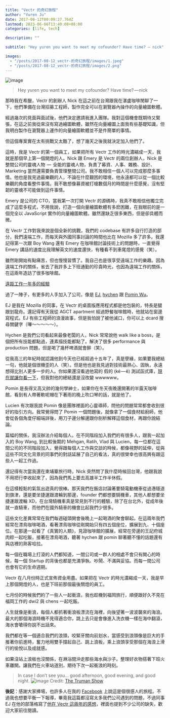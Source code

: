 ```yaml
---
title: "Vectr 的奇幻旅程"
author: "Yuren Ju"
date: 2017-08-12T00:09:27.764Z
lastmod: 2023-06-06T13:40:08+08:00
categories: [life, tech]

description: ""

subtitle: "Hey yuren you want to meet my cofounder? Have time? — nick"

images:
  - "/posts/2017-08-12_vectr-的奇幻旅程/images/1.jpeg"
  - "/posts/2017-08-12_vectr-的奇幻旅程/images/2.png"
---
```


![image](/posts/2017-08-12_vectr-的奇幻旅程/images/1.jpeg#layoutTextWidth)

> Hey yuren you want to meet my cofounder? Have time? — nick

那時我在希臘，Vectr 的創辦人 Nick 在這之前在台灣跟我在湛盧咖啡閒聊了一下，他們準備在台灣招募工程師，製作完全可以在瀏覽器內操作的向量繪圖軟體。

經過幾次的見面與面試後，他們決定邀請我進入團隊。我對這個機會既期待又緊張，在這之前我從來沒有寫過繪圖軟體，雖然在向量繪圖上面我有些基礎知識，但我明白製作在瀏覽器上運作的向量繪圖軟體並不是件簡單的事情。

但這個專案實在太有挑戰又太酷了，想了幾天之後我就決定加入他們了。

這時，我是 Vectr 的第一個員工，如果把所有 Vectr 工作的時光濃縮成一天，我就是那個早上第一個開燈的人。Nick 跟 Emery 是 Vectr 的兩位創辦人，Nick 是整間公司的靈魂人物  —  全能的靈魂人物，負責了募資、人事、雜務、設計、Marketing 當然還需要負責管理整間公司。我不敢相信一個人可以完成那麼多事情。他也是我見過最樂觀的人，不論在什麼艱困的環境，他永遠都可以從一個比較樂觀的角度看整件事情。我不敢想像募資被打槍數個月的時間是什麼感覺，沒有堅韌的靈魂不可能做到這件事情。

Emery 是公司的 CTO，當我第一次打開 Vectr 的源碼時，我真不敢相信他獨立完成了這麼多程式，不用我說，打造一個向量繪圖軟體有多麽困難，在我眼前的是一個完全以 JavaScript 實作的向量繪圖軟體。雖然還缺乏很多東西，但是卻具體而微。

在 Vectr 工作對我來說是個全新的挑戰，我們的 codebase 有許多自行打造的部分，我們遠端工作，而每天與外國同事討論的時間也比在 Mozilla 多了許多。我還記得第一次跟 Boy Wang 還有 Emery 在咖啡館討論技術上的問題時，一直覺得 Emery 講話的速度比我理解英文的速度還快，有種看不到車尾燈的感覺（笑）。

雖然剛開始有點痛苦，但也慢慢習慣了。我自己也是很享受遠端工作的樂趣。因為遠端工作的關係，省去了我許多上下班通勤的珍貴時光，也因為遠端工作的關係，在這兩年造訪了很多咖啡館。

[遠距工作一年多的經驗](https://medium.com/@yurenju/%E9%81%A0%E8%B7%9D%E5%B7%A5%E4%BD%9C%E4%B8%80%E5%B9%B4%E5%A4%9A%E7%9A%84%E7%B6%93%E9%A9%97-2134e2583e85)

過了一陣子，有更多的人手加入了公司，像是 [EJ](https://eragonj.me/), [hychen](https://medium.com/u/2df947a2dcf6) 跟 [Pomin Wu](https://medium.com/u/10fd45af0204)。

EJ 是我在 Mozilla 的同事，在 Vectr 的桌面版應用程式都是他包裝的，特長是腿跟划龍舟。還記得有天我從 AGCT apartment 經過野餐咖啡館時，他就站在窗邊寫程式。EJ 有些工程師的浪漫故事，但是我怕說了被他滅口，你可以上 dcard 搜尋關鍵字（嗶～～～～～）。

Hychen 是我們公司看起來最像老闆的人，Nick 常常說他 walk like a boss，是個把所有技能都點過，連素描技能都點了。解決了很多 performance 與 production 問題，但是喝了幾杯啤酒就會醉（笑）。

從我高三的年紀時就認識他到今天也已經超過十五年了，真是孽緣，如果要我總結一句，他就是個很機歪的人（笑）。但是他也是我見過對技術最熱心、固執，永遠想得比別人更多一步的人。你如果還沒看過他寫的 假的 (ké — ê) 測試函式庫，[現在就讓你看一下](https://github.com/trustableai/ke-e)，但我對他的總結還是沒改變 wwwwww。

Pomin 是長得又高又帥的幾何學紳士，如果你在冬天夜晚還開著的半露天咖啡館，看到有人帶著軟呢帽在下著雨的晚上吹口琴的話，就是他了。

Lucien 有次跟我說 Pomin 像是團隊裡面的心靈導師，問他的問題常常都會收到很好的指引方向。我常覺得問了 Pomin 一個問題後，就像拿了一個食材給廚師，他會從各個角度仔細端詳後，用刀子邊分解邊跟你剖析解釋這個食材，再跟你說結論。

篇幅的關係，我沒辦法介紹每個人。在不同階段加入我們的有很多人，跟我一起加入的 Boy Wang, 到比較後期的 Mehgan, Ratih, Vlad 與 Lucien，每一位都在這間公司的不同階段加入，覺得跟每個人工作與交談的時候，都像視野的延伸，從與這些不同文化背景的同事們的對話延展了自己的看法，真的很榮幸也很高興有跟這些人一起工作過。

還記得有次當我還在柬埔寨旅行時，Nick 突然問了我什麼時候回台灣，他跟我說不用把行李收起來了，因為我們馬上要去高雄半工作半休假。

在這樣輕鬆的氣氛出遊真的很棒。那天我們在飯店討論著要騎電動機車從過港隧道到旗津，還是要坐捷運跟渡輪到那邊，founder 們都想要騎機車，其他人都想要坐捷運跟渡輪 XD，在台灣騎機車真是常見到不行的體驗，除了在台北外，從成年後就一直騎車，而他們在國外騎車的機會比起我們少很多。

這些文化差異常常在我們每週碰頭開會後晚上一起喝酒的聚會聊起。在這兩年我們經常在漂鳥咖啡喝酒，看著漂鳥咖啡從剛開始只有四五個座位，擴展到九、十個座位。在那邊一起看了《真實的人類》，見證咖啡館的擴展，經常在旁邊的王記府城肉粽一起吃飯，接著在漂鳥喝酒，聽著 hychen 跟 pomin 聊著聽不懂的話題還有與店裡的熟客哈拉。

每一個在職場上打滾的人們都知道，一間公司或一群人的相處不會只有開心的時候，每一個 Startup 的背後也都是充滿爭執、吵鬧、不滿與妥協。而每一間公司也會有它的生命週期。

Vectr 在八月份時正式宣佈資金用盡。如果把在 Vectr 的時光濃縮成一天，我是早上那個開燈的人，也是下班前那個最後關燈的員工。

七月份的時候我們約了一些人一起衝浪，我也趁機到福岡旅行，順便跟好久不見在福岡工作的 dwi2 與 chens 一起吃飯。

人生就像是衝浪，每個人都抓著衝浪板漂流在海裡，向後望著一波波襲來的海浪。最大的那個海浪時機不見得適合你，跳上去只是會像進入洗衣機一樣在海中翻滾，海水會嗆得你說不出話來。

我們都在等一個適合我們的浪頭，咬緊牙關向前划水，當感受到浪頭像是巨大的手推著你前進時，奮力地用雙手撐起自己、跳上浪板，乘上浪頭享受那個在海浪上滑行的愉悅以及成就感。

如果沒站上浪板也沒關係，在淋浴間沖走那些海水與沙子。整理好衣物搭著下班火車離開。讓我們在火車站道別，期待下次一起衝浪的時刻。

> In case I don’t see you… good afternoon, good evening, and good night.
> ![image](/posts/2017-08-12_vectr-的奇幻旅程/images/2.png#layoutTextWidth)
> Credit: [The Truman Show](http://www.imdb.com/title/tt0120382/quotes/qt3487991)

**後記**：感謝大家捧場，也許多人在我的 [Facebook](https://www.facebook.com/yurenju/posts/10154630755116631) 上說這是個很感人的旅程。不過我也想要平衡一下報導，畢竟我這篇都沒寫太多我們公司遇到的問題，不過同事 EJ 在他的部落格寫了[他在 Vectr 這兩年的感想](https://eragonj.me/2017/08/10/memo-%E6%95%B8%E4%BD%8D%E9%81%8A%E7%89%A7%E7%9A%84%E7%94%9F%E6%B4%BB-part-end/)，裡面也提到不少公司的缺失，歡迎大家前往閱讀。
